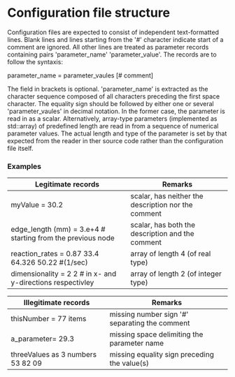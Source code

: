 # Configuration file structure

Configuration files are expected to consist of independent text-formatted lines.
Blank lines and lines starting from the '#' character indicate start of a comment are ignored.
All other lines are treated as parameter records containing pairs 'parameter_name' 'parameter_value'.
The records are to follow the syntaxis:

parameter_name = parameter_vaules [# comment]
 
The field in brackets is optional.
'parameter_name' is extracted as the character sequence composed of all characters preceding the first space character. 
The equality sign should be followed by either one or several 'parameter_vaules' in decimal notation. 
In the former case, the parameter is read in as a scalar. 
Alternatively, array-type parameters (implemented as std::array) of predefined length are read in from a sequence of numerical parameter values.
The actual length and type of the parameter is set by that expected from the reader in ther source code rather than the configuration file itself.

### Examples

Legitimate records                             | Remarks
--------------------------------------------------------------- | -----------------------------------------------------
myValue = 30.2     						| scalar, has neither the description nor the  comment
edge_length (mm) = 3.e+4   # starting from the previous node	| scalar, has both the description and the comment
reaction_rates = 0.87 33.4 64.326 50.22 #(1/sec)		| array of length 4 (of real type)
dimensionality = 2 2  # in x- and y-directions respectivley	| array of length 2 (of integer type)

Illegitimate records  | Remarks
--------------------------------------------------------------- | -----------------------------------------------------
thisNumber =  77 items          			| missing number sign '#' separating the comment
a_parameter= 29.3					| missing  space delimiting the parameter name
threeValues as 3 numbers 53 82 09			|  missing equality sign preceding the value(s)



